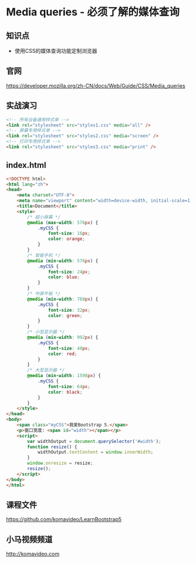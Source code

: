 Media queries - 必须了解的媒体查询
===============================

## 知识点

* 使用CSS的媒体查询功能定制浏览器

## 官网

https://developer.mozilla.org/zh-CN/docs/Web/Guide/CSS/Media_queries

## 实战演习

```html
<!-- 所有设备通用样式单 -->
<link rel="stylesheet" src="styles1.css" media="all" />
<!-- 屏幕专用样式单 -->
<link rel="stylesheet" src="styles2.css" media="screen" />
<!-- 打印专用样式单 -->
<link rel="stylesheet" src="styles3.css" media="print" />
```

## index.html

```html
<!DOCTYPE html>
<html lang="zh">
<head>
    <meta charset="UTF-8">
    <meta name="viewport" content="width=device-width, initial-scale=1.0">
    <title>Document</title>
    <style>
        /* 超小屏幕 */
        @media (max-width: 576px) {
            .myCSS {
                font-size: 16px;
                color: orange;
            }
        }
        /* 智能手机 */
        @media (min-width: 576px) {
            .myCSS {
                font-size: 24px;
                color: blue;
            }
        }
        /* 中屏平板 */
        @media (min-width: 768px) {
            .myCSS {
                font-size: 32px;
                color: green;
            }
        }
        /* 小型显示器 */
        @media (min-width: 992px) {
            .myCSS {
                font-size: 48px;
                color: red;
            }
        }
        /* 大型显示器 */
        @media (min-width: 1598px) {
            .myCSS {
                font-size: 64px;
                color: black;
            }
        }
    </style>
</head>
<body>
    <span class="myCSS">我爱Bootstrap 5.</span>
    <p>窗口宽度: <span id="width"></span></p>
    <script>
        var widthOutput = document.querySelector('#width');
        function resize() {
            widthOutput.textContent = window.innerWidth;
        }
        window.onresize = resize;
        resize();
    </script>
</body>
</html>
```

## 课程文件

https://github.com/komavideo/LearnBootstrap5

## 小马视频频道

http://komavideo.com
